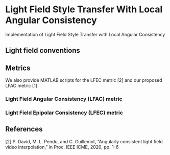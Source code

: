 # Light Field Style Transfer With Local Angular Consistency
Implementation of Light Field Style Transfer with Local Angular Consistency


## Light field conventions

## Metrics
We also provide MATLAB scripts for the LFEC metric [2] and our proposed LFAC metric [1]. 

### Light Field Angular Consistency (LFAC) metric

### Light Field Epipolar Consistency (LFEC) metric



## References
[2] P. David, M. L. Pendu, and C. Guillemot, “Angularly consistent light field video interpolation,” in Proc. IEEE ICME, 2020, pp. 1–6
